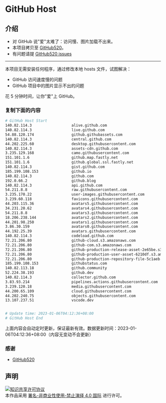 # GitHub Host
## 介绍
- 对 GitHub 说"爱"太难了：访问慢、图片加载不出来。
- 本项目拷贝至 [GitHub520](https://github.com/521xueweihan/GitHub520)。
- 有问题请提 [GitHub520 issues](https://github.com/521xueweihan/GitHub520/issues/new)

---

本项目无需安装任何程序，通过修改本地 hosts 文件，试图解决：
- GitHub 访问速度慢的问题
- GitHub 项目中的图片显示不出的问题

花 5 分钟时间，让你"爱"上 GitHub。

### 复制下面的内容
```bash
# GitHub Host Start
140.82.114.3                  alive.github.com
140.82.114.3                  live.github.com
54.88.120.174                 github.githubassets.com
140.82.114.3                  central.github.com
44.202.225.60                 desktop.githubusercontent.com
140.82.114.3                  assets-cdn.github.com
3.235.129.168                 camo.githubusercontent.com
151.101.1.6                   github.map.fastly.net
151.101.1.6                   github.global.ssl.fastly.net
140.82.114.3                  gist.github.com
185.199.108.153               github.io
140.82.114.3                  github.com
192.0.66.2                    github.blog
140.82.114.3                  api.github.com
54.211.8.8                    raw.githubusercontent.com
3.235.170.22                  user-images.githubusercontent.com
3.239.60.118                  favicons.githubusercontent.com
44.203.115.36                 avatars5.githubusercontent.com
34.231.20.62                  avatars4.githubusercontent.com
54.211.8.8                    avatars3.githubusercontent.com
18.206.238.144                avatars2.githubusercontent.com
44.201.98.250                 avatars1.githubusercontent.com
3.86.30.159                   avatars0.githubusercontent.com
44.192.25.39                  avatars.githubusercontent.com
140.82.114.3                  codeload.github.com
72.21.206.80                  github-cloud.s3.amazonaws.com
72.21.206.80                  github-com.s3.amazonaws.com
72.21.206.80                  github-production-release-asset-2e65be.s3.amazonaws.com
72.21.206.80                  github-production-user-asset-6210df.s3.amazonaws.com
72.21.206.80                  github-production-repository-file-5c1aeb.s3.amazonaws.com
185.199.108.153               githubstatus.com
140.82.113.18                 github.community
52.224.38.193                 github.dev
140.82.114.3                  collector.github.com
3.83.93.214                   pipelines.actions.githubusercontent.com
3.239.120.18                  media.githubusercontent.com
44.200.65.109                 cloud.githubusercontent.com
44.202.240.75                 objects.githubusercontent.com
13.107.237.51                 vscode.dev


# Update time: 2023-01-06T04:12:36+08:00
# GitHub Host End

```
上面内容会自动定时更新，保证最新有效。数据更新时间：2023-01-06T04:12:36+08:00（内容无变动不会更新）

### 感谢

- [GitHub520](https://github.com/521xueweihan/GitHub520)

## 声明
<a rel="license" href="https://creativecommons.org/licenses/by-nc-nd/4.0/deed.zh"><img alt="知识共享许可协议" style="border-width: 0" src="https://licensebuttons.net/l/by-nc-nd/4.0/88x31.png"></a><br>本作品采用 <a rel="license" href="https://creativecommons.org/licenses/by-nc-nd/4.0/deed.zh">署名-非商业性使用-禁止演绎 4.0 国际</a> 进行许可。